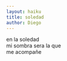 ```yaml
---
layout: haiku
title: soledad
author: Diego
---
```


en la soledad <br>
mi sombra sera la que <br>
me acompañe <br>
